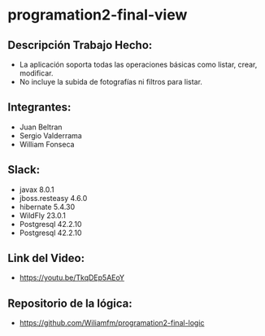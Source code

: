 # programation2-final-view

## Descripción Trabajo Hecho:

- La aplicación soporta todas las operaciones básicas como listar, crear, modificar.
- No incluye la subida de fotografías ni filtros para listar. 

## Integrantes:

- Juan Beltran
- Sergio Valderrama
- William Fonseca

## Slack:

- javax 8.0.1
- jboss.resteasy 4.6.0
- hibernate 5.4.30
- WildFly 23.0.1
- Postgresql 42.2.10
- Postgresql 42.2.10

## Link del Video:

- https://youtu.be/TkqDEp5AEoY

## Repositorio de la lógica:

- https://github.com/Wiliamfm/programation2-final-logic
